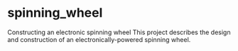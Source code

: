 # spinning_wheel
Constructing an electronic spinning wheel
This project describes the design and construction of an electronically-powered spinning wheel. 
